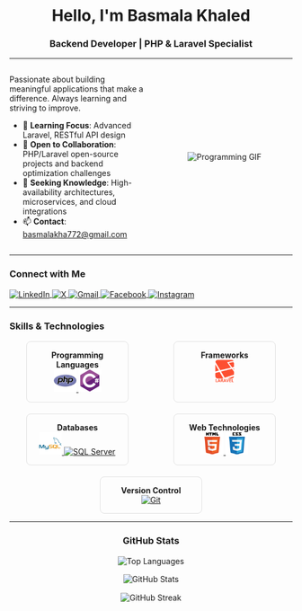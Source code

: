<h1 align="center">Hello, I'm Basmala Khaled</h1>
<h3 align="center">Backend Developer | PHP & Laravel Specialist</h3>

---

<div style="display: flex; align-items: center; justify-content: space-between;">
  <div style="flex: 1; padding-right: 20px;">
    <p align="left">
      Passionate about building meaningful applications that make a difference. Always learning and striving to improve.
    </p>
    <ul>
      <li>🌱 <strong>Learning Focus</strong>: Advanced Laravel, RESTful API design</li>
      <li>👯 <strong>Open to Collaboration</strong>: PHP/Laravel open-source projects and backend optimization challenges</li>
      <li>🤔 <strong>Seeking Knowledge</strong>: High-availability architectures, microservices, and cloud integrations</li>
      <li>📫 <strong>Contact</strong>: <a href="mailto:basmalakha772@gmail.com">basmalakha772@gmail.com</a></li>
    </ul>
  </div>
  <div style="flex: 1; text-align: center;">
    <img src="https://media.giphy.com/media/qgQUggAC3Pfv687qPC/giphy.gif" alt="Programming GIF" width="400" height="300" />
  </div>
</div>



---
<h3 align="left">Connect with Me</h3>
<p align="left">
  <a href="https://linkedin.com/in/basmalakha22" target="_blank">
    <img align="center" src="https://raw.githubusercontent.com/rahuldkjain/github-profile-readme-generator/master/src/images/icons/Social/linked-in-alt.svg" alt="LinkedIn" height="30" width="40" />
  </a>
  <a href="https://x.com/Basmalakh22" target="_blank">
    <img align="center" src="https://raw.githubusercontent.com/rahuldkjain/github-profile-readme-generator/master/src/images/icons/Social/twitter-alt.svg" alt="X" height="30" width="40" />
  </a>
  <a href="mailto:basmalakha772@gmail.com" target="_blank">
    <img align="center" src="https://img.icons8.com/color/48/000000/gmail.png" alt="Gmail" height="30" width="40" />
  </a>
  <a href="https://facebook.com/basmala.khaled" target="_blank">
    <img align="center" src="https://raw.githubusercontent.com/rahuldkjain/github-profile-readme-generator/master/src/images/icons/Social/facebook-alt.svg" alt="Facebook" height="30" width="40" />
  </a>
  <a href="https://instagram.com/basmalakh2" target="_blank">
    <img align="center" src="https://upload.wikimedia.org/wikipedia/commons/a/a5/Instagram_icon.png" alt="Instagram" height="30" width="40" />
  </a>
</p>


---




<h3 align="left">Skills & Technologies</h3>
<div align="center" style="display: flex; flex-wrap: wrap; justify-content: space-around; gap: 20px;">

  <div style="border: 1px solid #e0e0e0; border-radius: 8px; padding: 15px; width: 150px; text-align: center;">
    <strong>Programming Languages</strong>
    <br />
    <a href="https://www.php.net" target="_blank" rel="noreferrer">
      <img src="https://raw.githubusercontent.com/devicons/devicon/master/icons/php/php-original.svg" alt="PHP" width="40" height="40"/>
    </a>
    <a href="https://www.w3schools.com/cs/" target="_blank" rel="noreferrer">
      <img src="https://raw.githubusercontent.com/devicons/devicon/master/icons/csharp/csharp-original.svg" alt="C#" width="40" height="40"/>
    </a>
  </div>

  <div style="border: 1px solid #e0e0e0; border-radius: 8px; padding: 15px; width: 150px; text-align: center;">
    <strong>Frameworks</strong>
    <br />
    <a href="https://laravel.com/" target="_blank" rel="noreferrer">
      <img src="https://raw.githubusercontent.com/devicons/devicon/master/icons/laravel/laravel-plain-wordmark.svg" alt="Laravel" width="40" height="40"/>
    </a>
  </div>

  <div style="border: 1px solid #e0e0e0; border-radius: 8px; padding: 15px; width: 150px; text-align: center;">
    <strong>Databases</strong>
    <br />
    <a href="https://www.mysql.com/" target="_blank" rel="noreferrer">
      <img src="https://raw.githubusercontent.com/devicons/devicon/master/icons/mysql/mysql-original-wordmark.svg" alt="MySQL" width="40" height="40"/>
    </a>
    <a href="https://www.microsoft.com/en-us/sql-server" target="_blank" rel="noreferrer">
      <img src="https://www.svgrepo.com/show/303229/microsoft-sql-server-logo.svg" alt="SQL Server" width="40" height="40"/>
    </a>
  </div>

  <div style="border: 1px solid #e0e0e0; border-radius: 8px; padding: 15px; width: 150px; text-align: center;">
    <strong>Web Technologies</strong>
    <br />
    <a href="https://www.w3.org/html/" target="_blank" rel="noreferrer">
      <img src="https://raw.githubusercontent.com/devicons/devicon/master/icons/html5/html5-original-wordmark.svg" alt="HTML5" width="40" height="40"/>
    </a>
    <a href="https://www.w3schools.com/css/" target="_blank" rel="noreferrer">
      <img src="https://raw.githubusercontent.com/devicons/devicon/master/icons/css3/css3-original-wordmark.svg" alt="CSS3" width="40" height="40"/>
    </a>
  </div>

  <div style="border: 1px solid #e0e0e0; border-radius: 8px; padding: 15px; width: 150px; text-align: center;">
    <strong>Version Control</strong>
    <br />
    <a href="https://git-scm.com/" target="_blank" rel="noreferrer">
      <img src="https://www.vectorlogo.zone/logos/git-scm/git-scm-icon.svg" alt="Git" width="40" height="40"/>
    </a>
  </div>

</div>




---

<h3 align="center">GitHub Stats</h3>
<p align="center">
  <img align="center" src="https://github-readme-stats.vercel.app/api/top-langs?username=basmalakh22&show_icons=true&locale=en&layout=compact" alt="Top Languages" />
</p>
<p align="center">
  <img align="center" src="https://github-readme-stats.vercel.app/api?username=basmalakh22&show_icons=true&locale=en" alt="GitHub Stats" />
</p>
<p align="center">
  <img align="center" src="https://github-readme-streak-stats.herokuapp.com/?user=basmalakh22&" alt="GitHub Streak" />
</p>
